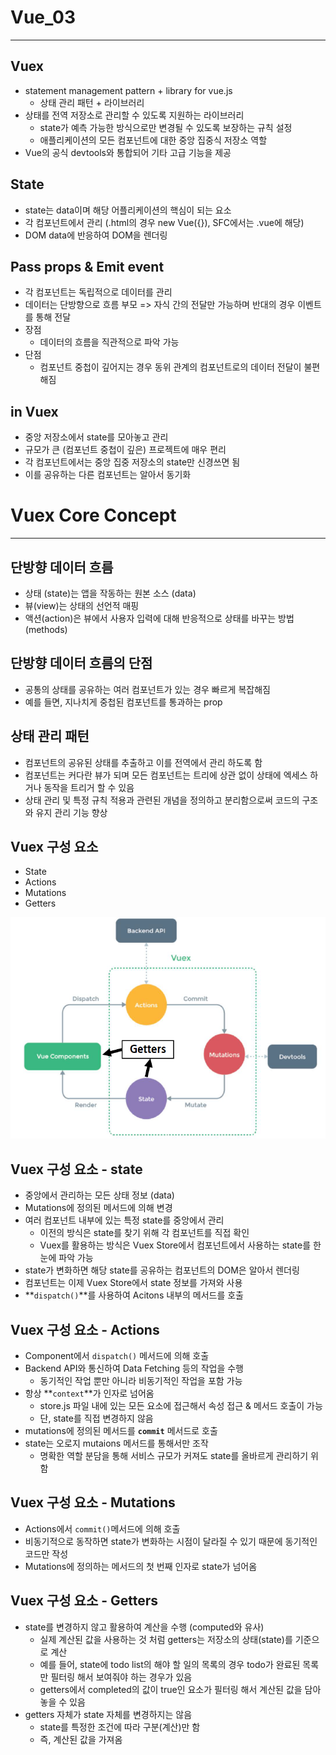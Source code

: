 # Vue_03

---

## Vuex

* statement management pattern + library for vue.js
  * 상태 관리 패턴 + 라이브러리
* 상태를 전역 저장소로 관리할 수 있도록 지원하는 라이브러리
  * state가 예측 가능한 방식으로만 변경될 수 있도록 보장하는 규칙 설정
  * 애플리케이션의 모든 컴포넌트에 대한 중앙 집중식 저장소 역할
* Vue의 공식 devtools와 통합되어 기타 고급 기능을 제공



## State

* state는 data이며 해당 어플리케이션의 핵심이 되는 요소
* 각 컴포넌트에서 관리 (.html의 경우 new Vue({}), SFC에서는 .vue에 해당)
* DOM data에 반응하여 DOM을 렌더링



## Pass props & Emit event

* 각 컴포넌트는 독립적으로 데이터를 관리
* 데이터는 단방향으로 흐름 부모 => 자식 간의 전달만 가능하며 반대의 경우 이벤트를 통해 전달
* 장점
  * 데이터의 흐름을 직관적으로 파악 가능
* 단점
  * 컴포넌트 중첩이 깊어지는 경우 동위 관계의 컴포넌트로의 데이터 전달이 불편해짐



## in Vuex

* 중앙 저장소에서 state를 모아놓고 관리
* 규모가 큰 (컴포넌트 중첩이 깊은) 프로젝트에 매우 편리
* 각 컴포넌트에서는 중앙 집중 저장소의 state만 신경쓰면 됨
* 이를 공유하는 다른 컴포넌트는 알아서 동기화



# Vuex Core Concept

---

## 단방향 데이터 흐름

* 상태 (state)는 앱을 작동하는 원본 소스 (data)
* 뷰(view)는 상태의 선언적 매핑
* 액션(action)은 뷰에서 사용자 입력에 대해 반응적으로 상태를 바꾸는 방법 (methods)



## 단방향 데이터 흐름의 단점

* 공통의 상태를 공유하는 여러 컴포넌트가 있는 경우 빠르게 복잡해짐
* 예를 들면, 지나치게 중첩된 컴포넌트를 통과하는 prop



## 상태 관리 패턴

* 컴포넌트의 공유된 상태를 추출하고 이를 전역에서 관리 하도록 함
* 컴포넌트는 커다란 뷰가 되며 모든 컴포넌트는 트리에 상관 없이 상태에 엑세스 하거나 동작을 트리거 할 수 있음
* 상태 관리 및 특정 규칙 적용과 관련된 개념을 정의하고 분리함으로써 코드의 구조와 유지 관리 기능 향상



## Vuex 구성 요소

* State
* Actions
* Mutations
* Getters



![image-20210517012532648](vue_03_vuex.assets/image-20210517012532648.png)



## Vuex 구성 요소 - state

* 중앙에서 관리하는 모든 상태 정보 (data)
* Mutations에 정의된 메서드에 의해 변경
* 여러 컴포넌트 내부에 있는 특정 state를 중앙에서 관리
  * 이전의 방식은 state를 찾기 위해 각 컴포넌트를 직접 확인
  * Vuex를 활용하는 방식은 Vuex Store에서 컴포넌트에서 사용하는 state를 한 눈에 파악 가능
* state가 변화하면 해당 state를 공유하는 컴포넌트의 DOM은 알아서 렌더링
* 컴포넌트는 이제 Vuex Store에서 state 정보를 가져와 사용
* **`dispatch()`**를 사용하여 Acitons 내부의 메서드를 호출



## Vuex 구성 요소 - Actions

* Component에서 `dispatch()` 메서드에 의해 호출
* Backend API와 통신하여 Data Fetching 등의 작업을 수행
  * 동기적인 작업 뿐만 아니라 비동기적인 작업을 포함 가능
* 항상 **`context`**가 인자로 넘어옴
  * store.js 파일 내에 있는 모든 요소에 접근해서 속성 접근 & 메서드 호출이 가능
  * 단, state를 직접 변경하지 않음
* mutations에 정의된 메서드를 **`commit`** 메서드로 호출
* state는 오로지 mutaions 메서드를 통해서만 조작
  * 명확한 역할 분담을 통해 서비스 규모가 커져도 state를 올바르게 관리하기 위함



## Vuex 구성 요소 - Mutations

* Actions에서 `commit()`메서드에 의해 호출
* 비동기적으로 동작하면 state가 변화하는 시점이 달라질 수 있기 때문에 동기적인 코드만 작성
* Mutations에 정의하는 메서드의 첫 번째 인자로 state가 넘어옴



## Vuex 구성 요소 - Getters

* state를 변경하지 않고 활용하여 계산을 수행 (computed와 유사)
  * 실제 계산된 값을 사용하는 것 처럼 getters는 저장소의 상태(state)를 기준으로 계산
  * 예를 들어, state에 todo list의 해야 할 일의 목록의 경우 todo가 완료된 목록만 필터링 해서 보여줘야 하는 경우가 있음
  * getters에서 completed의 값이 true인 요소가 필터링 해서 계산된 값을 담아 놓을 수 있음
* getters 자체가 state 자체를 변경하지는 않음
  * state를 특정한 조건에 따라 구분(계산)만 함
  * 즉, 계산된 값을 가져옴